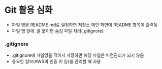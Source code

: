 # Git 활용 심화

- 파일 명을 README.md로 설정하면 저장소 메인 화면에 README 항목이 출력됨
- 파일 명 앞에 .을 붙이면 숨김 파일 처리(.gitignore)

### .gitignore

- .gitignore에 파일명을 적어서 저장하면 해당 파일은 버전관리가 되지 않음
- 중요한 정보(AWS의 인증 키 등)를 관리할 때 사용